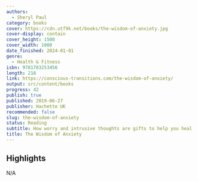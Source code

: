```yaml
---
authors:
  - Sheryl Paul
category: books
cover: https://cdn.utf9k.net/books/the-wisdom-of-anxiety.jpg
cover-display: contain
cover_height: 1500
cover_width: 1000
date_finished: 2024-01-01
genre:
  - Health & Fitness
isbn: 9781783253456
length: 218
link: https://conscious-transitions.com/the-wisdom-of-anxiety/
output: src/content/books
progress: 42
publish: true
published: 2019-06-27
publisher: Hachette UK
recommended: false
slug: the-wisdom-of-anxiety
status: Reading
subtitle: How worry and intrusive thoughts are gifts to help you heal
title: The Wisdom of Anxiety
---
```

## Highlights

N/A
